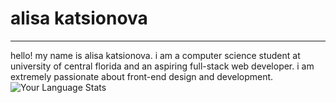 # alisa katsionova
---
hello! my name is alisa katsionova. i am a computer science student at university of central florida and an aspiring full-stack web developer. i am extremely passionate about front-end design and development.
![Your Language Stats](https://github-readme-stats.vercel.app/api/top-langs/?username=AlisaK13003&theme=yourtheme)

